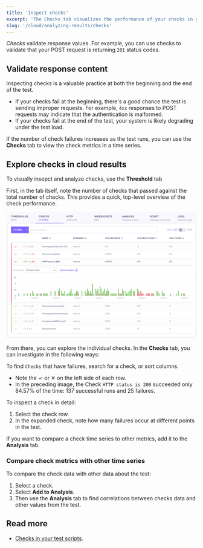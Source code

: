 ```yaml
---
title: 'Inspect checks'
excerpt: 'The Checks tab visualizes the performance of your checks in your k6 test'
slug: '/cloud/analyzing-results/checks'
---
```


*Checks* validate response values.
For example, you can use checks to validate that your POST request is returning `201` status codes.

## Validate response content

Inspecting checks is a valuable practice at both the beginning and the end of the test.
- If your checks fail at the beginning, there's a good chance the test is sending improper requests.
  For example, `4xx` responses to POST requests may indicate that the authentication is malformed.
- If your checks fail at the end of the test, your system is likely degrading under the test load.

If the number of check failures increases as the test runs, you can use the **Checks** tab to view the check metrics in a time series.


## Explore checks in cloud results

To visually insepct and analyze checks, use the **Threshold** tab

First, in the tab itself, note the number of checks that passed against the total number of checks.
This provides a quick, top-level overview of the check performance.

![Checks Tab](./images/04-Checks-Tab/checks-tab.png)

From there, you can explore the individual checks.
In the **Checks** tab, you can investigate in the following ways:

To find `Checks` that have failures, search for a check, or sort columns.
  - Note the &#10003; or &#10005; on the left side of each row.
  - In the preceding image, the Check `HTTP status is 200` succeeded only 84.57% of the time: 137 successful runs and 25 failures.

To inspect a check in detail:
1. Select the check row.
1. In the expanded check, note how many failures occur at different points in the test.

If you want to compare a check time series to other metrics, add it to the **Analysis** tab.

### Compare check metrics with other time series

To compare the check data with other data about the test:
1. Select a check.
1. Select **Add to Analysis**.
1. Then use the **Analysis** tab to find correlations between checks data and other values from the test.
  

## Read more

- [Checks in your test scripts](/using-k6/checks).

